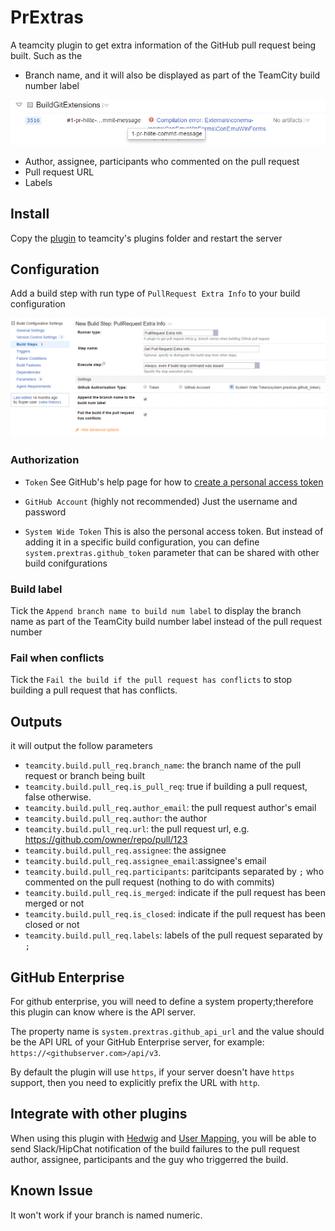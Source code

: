 # PrExtras

A teamcity plugin to get extra information of the GitHub pull request being built. Such as the 

- Branch name, and it will also be displayed as part of the TeamCity build number label

![Image of branch name in build number label](/BranchNameOfPr.png)

- Author, assignee, participants who commented on the pull request
- Pull request URL
- Labels

## Install

Copy the [plugin](https://github.com/Nicologies/PrExtras/releases/latest) to teamcity's plugins folder and restart the server

## Configuration

Add a build step with run type of `PullRequest Extra Info` to your build configuration

![Image of Adding a build step](/AddABuildStep.png)

### Authorization

- `Token`
See GitHub's help page for how to [create a personal access token](https://help.github.com/articles/creating-an-access-token-for-command-line-use/)

- `GitHub Account` (highly not recommended)
Just the username and password

- `System Wide Token`
This is also the personal access token.
But instead of adding it in a specific build configuration, you can define `system.prextras.github_token` parameter that can be shared with other build conifgurations

### Build label

Tick the `Append branch name to build num label` to display the branch name as part of the TeamCity build number label instead of the pull request number

### Fail when conflicts

Tick the `Fail the build if the pull request has conflicts` to stop building a pull request that has conflicts.

## Outputs

it will output the follow parameters

- `teamcity.build.pull_req.branch_name`: the branch name of the pull request or branch being built
- `teamcity.build.pull_req.is_pull_req`: true if building a pull request, false otherwise.
- `teamcity.build.pull_req.author_email`: the pull request author's email
- `teamcity.build.pull_req.author`: the author
- `teamcity.build.pull_req.url`: the pull request url, e.g. https://github.com/owner/repo/pull/123
- `teamcity.build.pull_req.assignee`: the assignee
- `teamcity.build.pull_req.assignee_email`:assignee's email
- `teamcity.build.pull_req.participants`: paritcipants separated by `;` who commented on the pull request (nothing to do with commits)
- `teamcity.build.pull_req.is_merged`: indicate if the pull request has been merged or not
- `teamcity.build.pull_req.is_closed`: indicate if the pull request has been closed or not
- `teamcity.build.pull_req.labels`: labels of the pull request separated by `;`

## GitHub Enterprise

For github enterprise, you will need to define a system property;therefore this plugin can know where is the API server.

The property name is `system.prextras.github_api_url` and the value should be the API URL of your GitHub Enterprise server, for example: `https://<githubserver.com>/api/v3`. 

By default the plugin will use `https`, if your server doesn't have `https` support, then you need to explicitly prefix the URL with `http`.


## Integrate with other plugins

When using this plugin with [Hedwig](https://github.com/Nicologies/Hedwig) and [User Mapping](https://github.com/Nicologies/usermapping), you will be able to send Slack/HipChat notification of the build failures to the pull request author, assignee, participants and the guy who triggerred the build. 

## Known Issue

It won't work if your branch is named numeric.